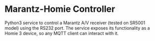 # Marantz-Homie Controller

Python3 service to control a Marantz A/V receiver (tested on SR5001 model) using the RS232 port. The service exposes its functionality as a Homie 3 device, so any MQTT client can interact with it.

